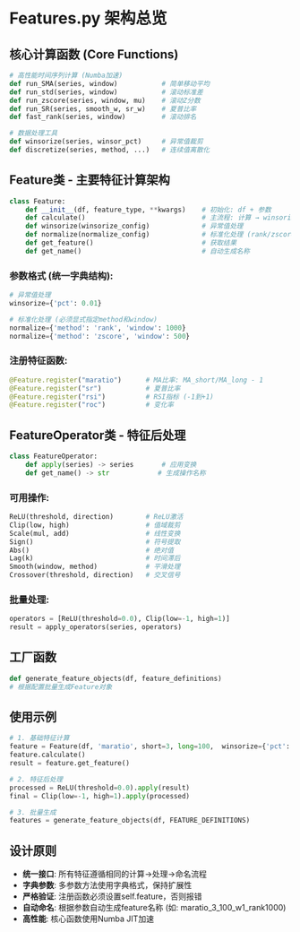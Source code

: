 # Features.py 架构总览

## 核心计算函数 (Core Functions)
```python
# 高性能时间序列计算 (Numba加速)
def run_SMA(series, window)           # 简单移动平均
def run_std(series, window)           # 滚动标准差  
def run_zscore(series, window, mu)    # 滚动Z分数
def run_SR(series, smooth_w, sr_w)    # 夏普比率
def fast_rank(series, window)         # 滚动排名

# 数据处理工具
def winsorize(series, winsor_pct)     # 异常值裁剪
def discretize(series, method, ...)   # 连续值离散化
```

## Feature类 - 主要特征计算架构
```python
class Feature:
    def __init__(df, feature_type, **kwargs)    # 初始化: df + 参数
    def calculate()                             # 主流程: 计算 → winsorize → normalize  
    def winsorize(winsorize_config)             # 异常值处理
    def normalize(normalize_config)             # 标准化处理 (rank/zscore)
    def get_feature()                           # 获取结果
    def get_name()                              # 自动生成名称
```

### 参数格式 (统一字典结构):
```python
# 异常值处理
winsorize={'pct': 0.01}

# 标准化处理 (必须显式指定method和window)
normalize={'method': 'rank', 'window': 1000}
normalize={'method': 'zscore', 'window': 500}
```

### 注册特征函数:
```python
@Feature.register("maratio")      # MA比率: MA_short/MA_long - 1
@Feature.register("sr")           # 夏普比率
@Feature.register("rsi")          # RSI指标 (-1到+1)  
@Feature.register("roc")          # 变化率
```

## FeatureOperator类 - 特征后处理
```python
class FeatureOperator:
    def apply(series) -> series       # 应用变换
    def get_name() -> str            # 生成操作名称
```

### 可用操作:
```python
ReLU(threshold, direction)        # ReLU激活
Clip(low, high)                   # 值域裁剪
Scale(mul, add)                   # 线性变换
Sign()                            # 符号提取
Abs()                             # 绝对值
Lag(k)                            # 时间滞后
Smooth(window, method)            # 平滑处理
Crossover(threshold, direction)   # 交叉信号
```

### 批量处理:
```python
operators = [ReLU(threshold=0.0), Clip(low=-1, high=1)]
result = apply_operators(series, operators)
```

## 工厂函数
```python
def generate_feature_objects(df, feature_definitions)
# 根据配置批量生成Feature对象
```

## 使用示例
```python
# 1. 基础特征计算
feature = Feature(df, 'maratio', short=3, long=100,  winsorize={'pct': 0.01}, normalize={'method': 'rank', 'window': 1000})
feature.calculate()
result = feature.get_feature()

# 2. 特征后处理  
processed = ReLU(threshold=0.0).apply(result)
final = Clip(low=-1, high=1).apply(processed)

# 3. 批量生成
features = generate_feature_objects(df, FEATURE_DEFINITIONS)
```

## 设计原则
- **统一接口**: 所有特征遵循相同的计算→处理→命名流程
- **字典参数**: 多参数方法使用字典格式，保持扩展性
- **严格验证**: 注册函数必须设置self.feature，否则报错
- **自动命名**: 根据参数自动生成feature名称 (如: maratio_3_100_w1_rank1000)
- **高性能**: 核心函数使用Numba JIT加速
